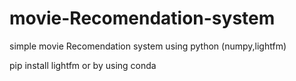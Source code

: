 # movie-Recomendation-system
simple movie Recomendation system using python (numpy,lightfm)

pip install lightfm or by using conda 

